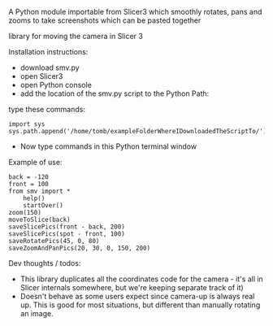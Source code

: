 A Python module importable from Slicer3 which smoothly rotates, pans and zooms to take screenshots which can be pasted together

library for moving the camera in Slicer 3

Installation instructions:

* download smv.py
* open Slicer3
* open Python console
* add the location of the smv.py script to the Python Path:

type these commands:

    import sys
	sys.path.append('/home/tomb/exampleFolderWhereIDownloadedTheScriptTo/')

* Now type commands in this Python terminal window

Example of use:

	back = -120
	front = 100
	from smv import *
        help()
        startOver()
	zoom(150)
	moveToSlice(back)
	saveSlicePics(front - back, 200)
	saveSlicePics(spot - front, 100)
	saveRotatePics(45, 0, 80)
	saveZoomAndPanPics(20, 30, 0, 150, 200)

Dev thoughts / todos: 

* This library duplicates all the coordinates code for the camera - it's all in Slicer internals somewhere, but we're keeping separate track of it)
* Doesn't behave as some users expect since camera-up is always real up.  This is good for most situations, but different than manually rotating an image.
